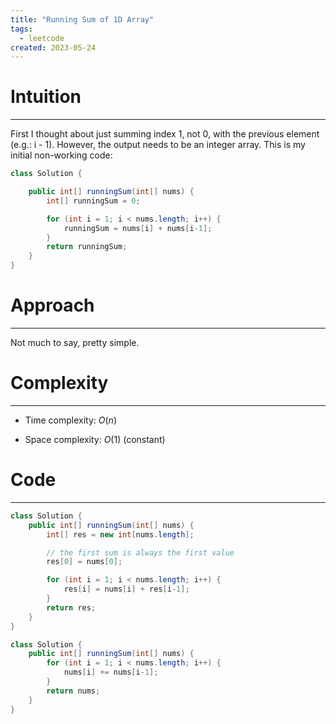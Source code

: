 ```yaml
---
title: "Running Sum of 1D Array"
tags:
  - leetcode
created: 2023-05-24
---
```

# Intuition
---
First I thought about just summing index 1, not 0, with the previous element (e.g.: i - 1). However, the output needs to be an integer array. This is my initial non-working code:

```java 
class Solution {

    public int[] runningSum(int[] nums) {
        int[] runningSum = 0;

        for (int i = 1; i < nums.length; i++) {
            runningSum = nums[i] + nums[i-1];
        }
        return runningSum;
    }
}
```

# Approach
---
Not much to say, pretty simple.

# Complexity
---
- Time complexity: $O(n)$

- Space complexity: $O(1)$ (constant)

# Code
---
```java
class Solution {
    public int[] runningSum(int[] nums) {
        int[] res = new int[nums.length];

        // the first sum is always the first value
        res[0] = nums[0];

        for (int i = 1; i < nums.length; i++) {
            res[i] = nums[i] + res[i-1];
        }
        return res;
    }
}
```

```java
class Solution {
    public int[] runningSum(int[] nums) {
        for (int i = 1; i < nums.length; i++) {
            nums[i] += nums[i-1];
        }
        return nums;
    }
}
```